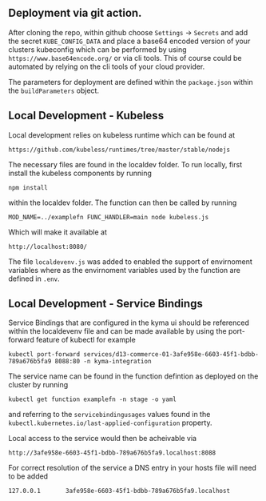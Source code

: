 ## Deployment via git action.

After cloning the repo, within github choose `Settings` -> `Secrets` and add the secret `KUBE_CONFIG_DATA` and place a base64 encoded version of your clusters kubeconfig which can be performed by using `https://www.base64encode.org/` or via cli tools. This of course could be automated by relying on the cli tools of your cloud provider.

The parameters for deployment are defined within the `package.json` within the `buildParameters` object.

## Local Development - Kubeless

Local development relies on kubeless runtime which can be found at

`https://github.com/kubeless/runtimes/tree/master/stable/nodejs`

The necessary files are found in the localdev folder. To run locally, first install the kubeless components by running

`npm install`

within the localdev folder. The function can then be called by running

`MOD_NAME=../examplefn FUNC_HANDLER=main node kubeless.js`

Which will make it available at

`http://localhost:8080/`

The file `localdevenv.js` was added to enabled the support of envirnoment variables where as the envirnoment variables used by the function are defined in `.env`. 

## Local Development - Service Bindings

Service Bindings that are configured in the kyma ui should be referenced within the localdevenv file and can be made available by using the port-forward feature of kubectl for example

`kubectl port-forward services/d13-commerce-01-3afe958e-6603-45f1-bdbb-789a676b5fa9 8088:80 -n kyma-integration`

The service name can be found in the function defintion as deployed on the cluster by running

`kubectl get function examplefn -n stage -o yaml`

and referring to the `servicebindingusages` values found in the `kubectl.kubernetes.io/last-applied-configuration` property. 

Local access to the service would then be acheivable via

`http://3afe958e-6603-45f1-bdbb-789a676b5fa9.localhost:8088`

For correct resolution of the service a DNS entry in your hosts file will need to be added

`127.0.0.1       3afe958e-6603-45f1-bdbb-789a676b5fa9.localhost`
